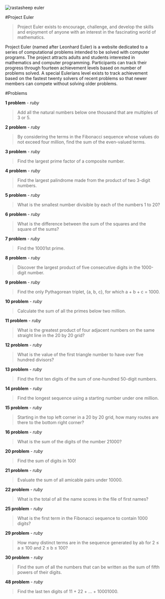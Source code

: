 ![rastasheep euler](http://projecteuler.net/profile/rastasheep.png)

#Project Euler

>Project Euler exists to encourage, challenge, and develop the skills and enjoyment of anyone with an interest in the fascinating world of mathematics.

Project Euler (named after Leonhard Euler) is a website dedicated to a series of computational problems intended to be solved with computer programs. The project attracts adults and students interested in mathematics and computer programming. Participants can track their progress through fourteen achievement levels based on number of problems solved. A special Eulerians level exists to track achievement based on the fastest twenty solvers of recent problems so that newer members can compete without solving older problems.

#Problems

__1 problem__ - *ruby*
>Add all the natural numbers below one thousand that are multiples of 3 or 5.

__2 problem__ - *ruby*
>By considering the terms in the Fibonacci sequence whose values do not exceed four million, find the sum of the even-valued terms.

__3 problem__ - *ruby*
>Find the largest prime factor of a composite number.

__4 problem__ - *ruby*
>Find the largest palindrome made from the product of two 3-digit numbers.

__5 problem__ - *ruby*
>What is the smallest number divisible by each of the numbers 1 to 20?

__6 problem__ - *ruby*
>What is the difference between the sum of the squares and the square of the sums?

__7 problem__ - *ruby*
>Find the 10001st prime.

__8 problem__ - *ruby*
>Discover the largest product of five consecutive digits in the 1000-digit number.

__9 problem__ - *ruby*
>Find the only Pythagorean triplet, {a, b, c}, for which a + b + c = 1000.

__10 problem__ - *ruby*
>Calculate the sum of all the primes below two million.

__11 problem__ - *ruby*
>What is the greatest product of four adjacent numbers on the same straight line in the 20 by 20 grid?

__12 problem__ - *ruby*
>What is the value of the first triangle number to have over five hundred divisors?

__13 problem__ - *ruby*
>Find the first ten digits of the sum of one-hundred 50-digit numbers.

__14 problem__ - *ruby*
>Find the longest sequence using a starting number under one million.

__15 problem__ - *ruby*
>Starting in the top left corner in a 20 by 20 grid, how many routes are there to the bottom right corner?

__16 problem__ - *ruby*
>What is the sum of the digits of the number 21000?

__20 problem__ - *ruby*
>Find the sum of digits in 100!

__21 problem__ - *ruby*
>Evaluate the sum of all amicable pairs under 10000.

__22 problem__ - *ruby*
>What is the total of all the name scores in the file of first names?

__25 problem__ - *ruby*
>What is the first term in the Fibonacci sequence to contain 1000 digits?

__29 problem__ - *ruby*
>How many distinct terms are in the sequence generated by ab for 2 ≤ a ≤ 100 and 2 ≤ b ≤ 100?

__30 problem__ - *ruby*
>Find the sum of all the numbers that can be written as the sum of fifth powers of their digits.

__48 problem__ - *ruby*
>Find the last ten digits of 11 + 22 + ... + 10001000.